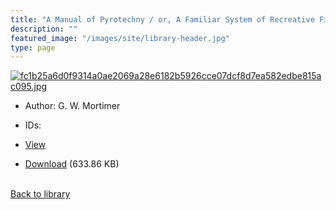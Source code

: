 ```yaml
---
title: "A Manual of Pyrotechny / or, A Familiar System of Recreative Fire-works"
description: ""
featured_image: "/images/site/library-header.jpg"
type: page
---
```


<a href="" target="_blank">![fc1b25a6d0f9314a0ae2069a28e6182b5926cce07dcf8d7ea582edbe815ac095.jpg](/images/library/fc1b25a6d0f9314a0ae2069a28e6182b5926cce07dcf8d7ea582edbe815ac095.jpg)</a>
* Author: G. W. Mortimer
* IDs:
* <a href="" target="_blank">View</a>

* [Download]() (633.86 KB)

<br />[Back to library](/library/)
